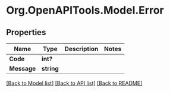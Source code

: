# Org.OpenAPITools.Model.Error
## Properties

Name | Type | Description | Notes
------------ | ------------- | ------------- | -------------
**Code** | **int?** |  | 
**Message** | **string** |  | 

[[Back to Model list]](../README.md#documentation-for-models) [[Back to API list]](../README.md#documentation-for-api-endpoints) [[Back to README]](../README.md)

